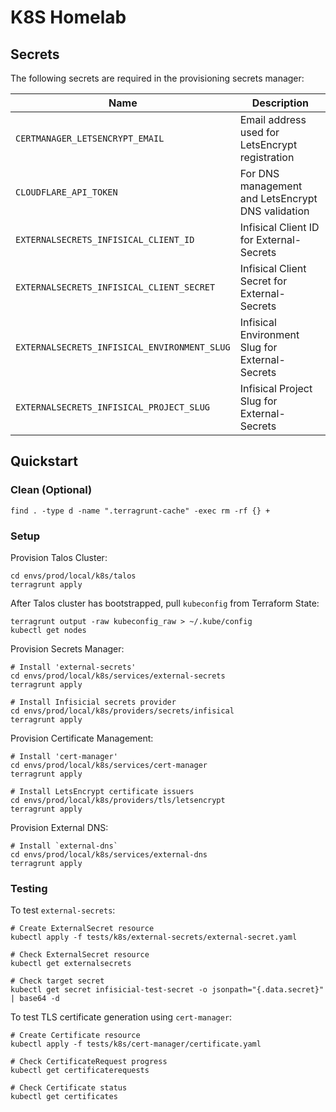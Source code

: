 # K8S Homelab

## Secrets

The following secrets are required in the provisioning secrets manager:

| Name                                         | Description                                       |
|----------------------------------------------|---------------------------------------------------|
| `CERTMANAGER_LETSENCRYPT_EMAIL`              | Email address used for LetsEncrypt registration   |
| `CLOUDFLARE_API_TOKEN`                       | For DNS management and LetsEncrypt DNS validation |
| `EXTERNALSECRETS_INFISICAL_CLIENT_ID`        | Infisical Client ID for External-Secrets          |
| `EXTERNALSECRETS_INFISICAL_CLIENT_SECRET`    | Infisical Client Secret for External-Secrets      |
| `EXTERNALSECRETS_INFISICAL_ENVIRONMENT_SLUG` | Infisical Environment Slug for External-Secrets   |
| `EXTERNALSECRETS_INFISICAL_PROJECT_SLUG`     | Infisical Project Slug for External-Secrets       |

## Quickstart

### Clean (Optional)

    find . -type d -name ".terragrunt-cache" -exec rm -rf {} +

### Setup

Provision Talos Cluster:

    cd envs/prod/local/k8s/talos
    terragrunt apply

After Talos cluster has bootstrapped, pull `kubeconfig` from Terraform State:

    terragrunt output -raw kubeconfig_raw > ~/.kube/config
    kubectl get nodes

Provision Secrets Manager:

    # Install 'external-secrets'
    cd envs/prod/local/k8s/services/external-secrets
    terragrunt apply

    # Install Infisicial secrets provider
    cd envs/prod/local/k8s/providers/secrets/infisical
    terragrunt apply

Provision Certificate Management:

    # Install 'cert-manager'
    cd envs/prod/local/k8s/services/cert-manager
    terragrunt apply

    # Install LetsEncrypt certificate issuers
    cd envs/prod/local/k8s/providers/tls/letsencrypt
    terragrunt apply

Provision External DNS:

    # Install `external-dns`
    cd envs/prod/local/k8s/services/external-dns
    terragrunt apply

### Testing

To test `external-secrets`:

    # Create ExternalSecret resource
    kubectl apply -f tests/k8s/external-secrets/external-secret.yaml

    # Check ExternalSecret resource
    kubectl get externalsecrets

    # Check target secret
    kubectl get secret infisicial-test-secret -o jsonpath="{.data.secret}" | base64 -d

To test TLS certificate generation using `cert-manager`:

    # Create Certificate resource
    kubectl apply -f tests/k8s/cert-manager/certificate.yaml

    # Check CertificateRequest progress
    kubectl get certificaterequests

    # Check Certificate status
    kubectl get certificates

